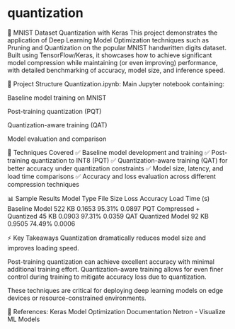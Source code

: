 # quantization
🧠 MNIST Dataset Quantization with Keras
This project demonstrates the application of Deep Learning Model Optimization techniques such as Pruning and Quantization on the popular MNIST handwritten digits dataset. Built using TensorFlow/Keras, it showcases how to achieve significant model compression while maintaining (or even improving) performance, with detailed benchmarking of accuracy, model size, and inference speed.

📁 Project Structure
Quantization.ipynb: Main Jupyter notebook containing:

Baseline model training on MNIST

Post-training quantization (PQT)

Quantization-aware training (QAT)

Model evaluation and comparison

🚀 Techniques Covered
✅ Baseline model development and training
✅ Post-training quantization to INT8 (PQT)
✅ Quantization-aware training (QAT) for better accuracy under quantization constraints
✅ Model size, latency, and load time comparisons
✅ Accuracy and loss evaluation across different compression techniques

📊 Sample Results
Model Type	File Size	Loss	Accuracy	Load Time (s)
Baseline Model	522 KB	0.1653	95.31%	0.0897
PQT Compressed + Quantized	45 KB	0.0903	97.31%	0.0359
QAT Quantized Model	92 KB	0.9505	74.49%	0.0006

⚡ Key Takeaways
Quantization dramatically reduces model size and improves loading speed.

Post-training quantization can achieve excellent accuracy with minimal additional training effort.
Quantization-aware training allows for even finer control during training to mitigate accuracy loss due to quantization.

These techniques are critical for deploying deep learning models on edge devices or resource-constrained environments.

🔗 References:
Keras Model Optimization Documentation
Netron - Visualize ML Models
